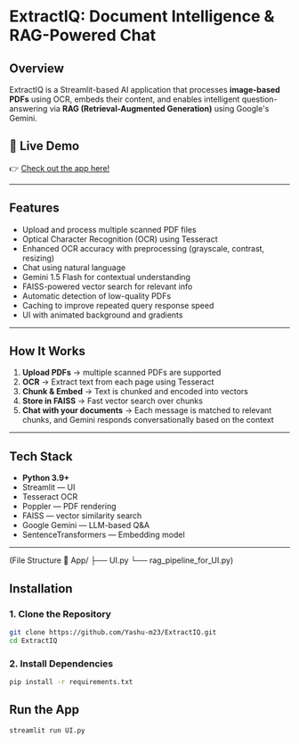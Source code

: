 # ExtractIQ: Document Intelligence & RAG-Powered Chat

## Overview

ExtractIQ is a Streamlit-based AI application that processes **image-based PDFs** using OCR, embeds their content, and enables intelligent question-answering via **RAG (Retrieval-Augmented Generation)** using Google's Gemini.

## 🚀 Live Demo

👉 [Check out the app here!](https://extractiq.streamlit.app/)

---

## Features

- Upload and process multiple scanned PDF files
- Optical Character Recognition (OCR) using Tesseract
- Enhanced OCR accuracy with preprocessing (grayscale, contrast, resizing)
- Chat using natural language
- Gemini 1.5 Flash for contextual understanding
- FAISS-powered vector search for relevant info
- Automatic detection of low-quality PDFs
- Caching to improve repeated query response speed
- UI with animated background and gradients

---

## How It Works

1. **Upload PDFs** → multiple scanned PDFs are supported
2. **OCR** → Extract text from each page using Tesseract
3. **Chunk & Embed** → Text is chunked and encoded into vectors
4. **Store in FAISS** → Fast vector search over chunks
5. **Chat with your documents** → Each message is matched to relevant chunks, and Gemini responds conversationally based on the context

---

## Tech Stack

- **Python 3.9+**
- Streamlit — UI
- Tesseract OCR
- Poppler — PDF rendering
- FAISS — vector similarity search
- Google Gemini — LLM-based Q&A
- SentenceTransformers — Embedding model

---

(File Structure
📁 App/
  ├── UI.py
  └── rag_pipeline_for_UI.py)
  
## Installation

### 1. Clone the Repository

```bash
git clone https://github.com/Yashu-m23/ExtractIQ.git
cd ExtractIQ
```
### 2. Install Dependencies

```bash
pip install -r requirements.txt
```

## Run the App

```bash
streamlit run UI.py
```
